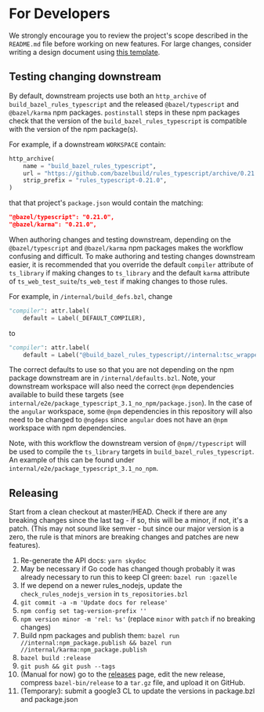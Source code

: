 # For Developers

We strongly encourage you to review the project's scope described in the `README.md` file before working on new features. For large changes, consider writing a design document using [this template](https://goo.gl/YCQttR).

## Testing changing downstream

By default, downstream projects use both an `http_archive` of `build_bazel_rules_typescript` and the released `@bazel/typescript` and `@bazel/karma` npm packages. `postinstall` steps in these npm packages check that the version of the `build_bazel_rules_typescript` is compatible with the version of the npm package(s).

For example, if a downstream `WORKSPACE` contain:

```python
http_archive(
    name = "build_bazel_rules_typescript",
    url = "https://github.com/bazelbuild/rules_typescript/archive/0.21.0.zip",
    strip_prefix = "rules_typescript-0.21.0",
)
```

that that project's `package.json` would contain the matching:

```json
"@bazel/typescript": "0.21.0",
"@bazel/karma": "0.21.0",
```

When authoring changes and testing downstream, depending on the `@bazel/typescript` and `@bazel/karma` npm packages makes the workflow confusing and difficult.
To make authoring and testing changes downstream easier, it is recommended that you override the default `compiler` attribute of `ts_library` if making changes
to `ts_library` and the default `karma` attribute of `ts_web_test_suite`/`ts_web_test` if making changes to those rules.

For example, in `/internal/build_defs.bzl`, change

```python
"compiler": attr.label(
    default = Label(_DEFAULT_COMPILER),
```

to

```python
"compiler": attr.label(
    default = Label("@build_bazel_rules_typescript//internal:tsc_wrapped_bin"),
```

The correct defaults to use so that you are not depending on the npm package downstream are in `/internal/defaults.bzl`. Note, your downstream
workspace will also need the correct `@npm` dependencies available to build these targets (see `internal/e2e/package_typescript_3.1_no_npm/package.json`).
In the case of the `angular` workspace, some `@npm` dependencies in this repository will also need to be changed to `@ngdeps` since `angular` does not have
an `@npm` workspace with npm dependencies.

Note, with this workflow the downstream version of `@npm//typescript` will be used to compile the `ts_library` targets in `build_bazel_rules_typescript`.
An example of this can be found under `internal/e2e/package_typescript_3.1_no_npm`.

## Releasing

Start from a clean checkout at master/HEAD. Check if there are any breaking
changes since the last tag - if so, this will be a minor, if not, it's a patch.
(This may not sound like semver - but since our major version is a zero, the
rule is that minors are breaking changes and patches are new features).

1. Re-generate the API docs: `yarn skydoc`
1. May be necessary if Go code has changed though probably it was already necessary to run this to keep CI green: `bazel run :gazelle`
1. If we depend on a newer rules_nodejs, update the `check_rules_nodejs_version` in `ts_repositories.bzl`
1. `git commit -a -m 'Update docs for release'`
1. `npm config set tag-version-prefix ''`
1. `npm version minor -m 'rel: %s'` (replace `minor` with `patch` if no breaking changes)
1. Build npm packages and publish them: `bazel run //internal:npm_package.publish && bazel run //internal/karma:npm_package.publish`
1. `bazel build :release`
1. `git push && git push --tags`
1. (Manual for now) go to the [releases] page, edit the new release, compress `bazel-bin/release` to a `tar.gz` file, and upload it on GitHub.
1. (Temporary): submit a google3 CL to update the versions in package.bzl and package.json

[releases]: https://github.com/bazelbuild/rules_typescript/releases


